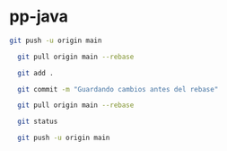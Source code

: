 # pp-java

  ```bash
  git push -u origin main
```

```bash
  git pull origin main --rebase
```

```bash
  git add .
```

```bash
  git commit -m "Guardando cambios antes del rebase"
```

```bash
  git pull origin main --rebase
```

```bash
  git status
```

```bash
  git push -u origin main
```
